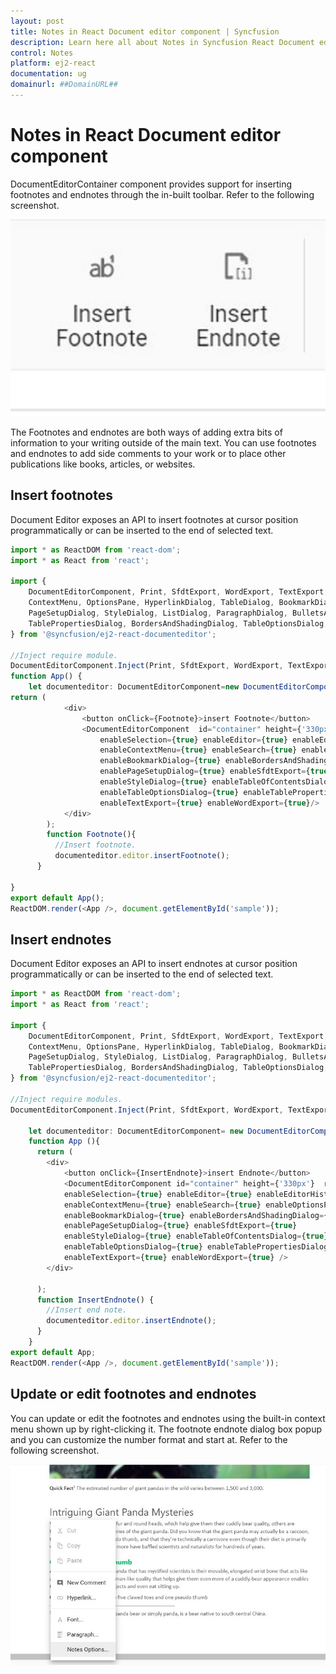 ```yaml
---
layout: post
title: Notes in React Document editor component | Syncfusion
description: Learn here all about Notes in Syncfusion React Document editor component of Syncfusion Essential JS 2 and more.
control: Notes 
platform: ej2-react
documentation: ug
domainurl: ##DomainURL##
---
```


# Notes in React Document editor component

DocumentEditorContainer component provides support for inserting footnotes and endnotes through the in-built toolbar. Refer to the following screenshot.

![Insert footnote endnote](images/note-toolbar.jpg)

The Footnotes and endnotes are both ways of adding extra bits of information to your writing outside of the main text. You can use footnotes and endnotes to add side comments to your work or to place other publications like books, articles, or websites.

## Insert footnotes

Document Editor exposes an API to insert footnotes at cursor position programmatically or can be inserted to the end of selected text.

```ts
import * as ReactDOM from 'react-dom';
import * as React from 'react';

import {
    DocumentEditorComponent, Print, SfdtExport, WordExport, TextExport, Selection, Search, Editor, ImageResizer, EditorHistory,
    ContextMenu, OptionsPane, HyperlinkDialog, TableDialog, BookmarkDialog, TableOfContentsDialog,
    PageSetupDialog, StyleDialog, ListDialog, ParagraphDialog, BulletsAndNumberingDialog, FontDialog,
    TablePropertiesDialog, BordersAndShadingDialog, TableOptionsDialog, CellOptionsDialog, StylesDialog
} from '@syncfusion/ej2-react-documenteditor';

//Inject require module.
DocumentEditorComponent.Inject(Print, SfdtExport, WordExport, TextExport, Selection, Search, Editor, ImageResizer, EditorHistory, ContextMenu, OptionsPane, HyperlinkDialog, TableDialog, BookmarkDialog, TableOfContentsDialog, PageSetupDialog, StyleDialog, ListDialog, ParagraphDialog, BulletsAndNumberingDialog, FontDialog, TablePropertiesDialog, BordersAndShadingDialog, TableOptionsDialog, CellOptionsDialog, StylesDialog);
function App() {
    let documenteditor: DocumentEditorComponent=new DocumentEditorComponent(undefined);
return (
            <div>
                <button onClick={Footnote}>insert Footnote</button>
                <DocumentEditorComponent  id="container" height={'330px'} ref={(scope) => { documenteditor = scope; }} serviceUrl="https://ej2services.syncfusion.com/production/web-services/api/documenteditor/" isReadOnly={false} enablePrint={true}
                    enableSelection={true} enableEditor={true} enableEditorHistory={true}
                    enableContextMenu={true} enableSearch={true} enableOptionsPane={true}
                    enableBookmarkDialog={true} enableBordersAndShadingDialog={true} enableFontDialog={true} enableTableDialog={true} enableParagraphDialog={true} enableHyperlinkDialog={true} enableImageResizer={true} enableListDialog={true}
                    enablePageSetupDialog={true} enableSfdtExport={true}
                    enableStyleDialog={true} enableTableOfContentsDialog={true}
                    enableTableOptionsDialog={true} enableTablePropertiesDialog={true}
                    enableTextExport={true} enableWordExport={true}/>
            </div>
        );
        function Footnote(){
          //Insert footnote.
          documenteditor.editor.insertFootnote();
      }

}
export default App();
ReactDOM.render(<App />, document.getElementById('sample'));

```

## Insert endnotes

Document Editor exposes an API to insert endnotes at cursor position programmatically or can be inserted to the end of selected text.

```ts
import * as ReactDOM from 'react-dom';
import * as React from 'react';

import {
    DocumentEditorComponent, Print, SfdtExport, WordExport, TextExport, Selection, Search, Editor, ImageResizer, EditorHistory,
    ContextMenu, OptionsPane, HyperlinkDialog, TableDialog, BookmarkDialog, TableOfContentsDialog,
    PageSetupDialog, StyleDialog, ListDialog, ParagraphDialog, BulletsAndNumberingDialog, FontDialog,
    TablePropertiesDialog, BordersAndShadingDialog, TableOptionsDialog, CellOptionsDialog, StylesDialog
} from '@syncfusion/ej2-react-documenteditor';

//Inject require modules.
DocumentEditorComponent.Inject(Print, SfdtExport, WordExport, TextExport, Selection, Search, Editor, ImageResizer, EditorHistory, ContextMenu, OptionsPane, HyperlinkDialog, TableDialog, BookmarkDialog, TableOfContentsDialog, PageSetupDialog, StyleDialog, ListDialog, ParagraphDialog, BulletsAndNumberingDialog, FontDialog, TablePropertiesDialog, BordersAndShadingDialog, TableOptionsDialog, CellOptionsDialog, StylesDialog);

    let documenteditor: DocumentEditorComponent= new DocumentEditorComponent(undefined);
    function App (){
      return (
        <div>
            <button onClick={InsertEndnote}>insert Endnote</button>
            <DocumentEditorComponent id="container" height={'330px'}  ref={(scope) => { documenteditor = scope; }}  serviceUrl="https://ej2services.syncfusion.com/production/web-services/api/documenteditor/" isReadOnly={false} enablePrint={true}
            enableSelection={true} enableEditor={true} enableEditorHistory={true}
            enableContextMenu={true} enableSearch={true} enableOptionsPane={true}
            enableBookmarkDialog={true} enableBordersAndShadingDialog={true} enableFontDialog={true} enableTableDialog={true} enableParagraphDialog={true} enableHyperlinkDialog={true} enableImageResizer={true} enableListDialog={true}
            enablePageSetupDialog={true} enableSfdtExport={true}
            enableStyleDialog={true} enableTableOfContentsDialog={true}
            enableTableOptionsDialog={true} enableTablePropertiesDialog={true}
            enableTextExport={true} enableWordExport={true} />
        </div>

      );
      function InsertEndnote() {
        //Insert end note.
        documenteditor.editor.insertEndnote();
      }
    }
export default App;
ReactDOM.render(<App />, document.getElementById('sample'));

```

## Update or edit footnotes and endnotes

You can update or edit the footnotes and endnotes using the built-in context menu shown up by right-clicking it. The footnote endnote dialog box popup and you can customize the number format and start at. Refer to the following screenshot.

![Update or edit footnotes and endnotes](images/notes-option.jpg)
